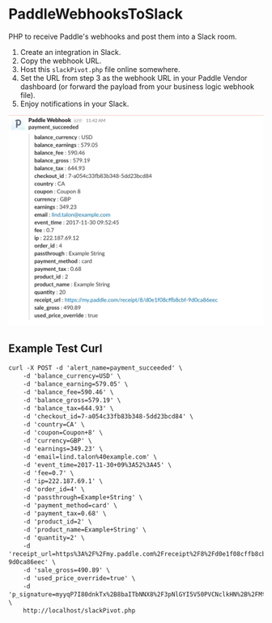 # PaddleWebhooksToSlack
PHP to receive Paddle's webhooks and post them into a Slack room.

1. Create an integration in Slack.
2. Copy the webhook URL.
3. Host this `slackPivot.php` file online somewhere.
4. Set the URL from step 3 as the webhook URL in your Paddle Vendor dashboard (or forward the payload from your business logic webhook file).
5. Enjoy notifications in your Slack.

![SlackScreenshot](slack.jpg)

## Example Test Curl

```shell
curl -X POST -d 'alert_name=payment_succeeded' \
    -d 'balance_currency=USD' \
    -d 'balance_earning=579.05' \
    -d 'balance_fee=590.46' \
    -d 'balance_gross=579.19' \
    -d 'balance_tax=644.93' \
    -d 'checkout_id=7-a054c33fb83b348-5dd23bcd84' \
    -d 'country=CA' \
    -d 'coupon=Coupon+8' \
    -d 'currency=GBP' \
    -d 'earnings=349.23' \
    -d 'email=lind.talon%40example.com' \
    -d 'event_time=2017-11-30+09%3A52%3A45' \
    -d 'fee=0.7' \
    -d 'ip=222.187.69.1' \
    -d 'order_id=4' \
    -d 'passthrough=Example+String' \
    -d 'payment_method=card' \
    -d 'payment_tax=0.68' \
    -d 'product_id=2' \
    -d 'product_name=Example+String' \
    -d 'quantity=2' \
    -d 'receipt_url=https%3A%2F%2Fmy.paddle.com%2Freceipt%2F8%2Fd0e1f08cffb8cbf-9d0ca86eec' \
    -d 'sale_gross=490.89' \
    -d 'used_price_override=true' \
    -d 'p_signature=myyqP7I80dnkTx%2B8baITbNNX8%2F3pNlGYI5V50PVCNclkHN%2B%2FMteWNCB9G8jOLyhMP9O5z%2BgOgtQukjc4iPAv6LRARq48MBVim2Aqbxgfm0pR9XDqqAjyAmBg4%2F97%2By6h53Ungbo4Bes9uiez0eYENSbCvAuq71JesphCpE3J%2F1pqbQEohZRqwlZqZcPteoxAjD0eDFVgIL9s2LkRd4OJuqw4q8wM9neALUR6xJODziDxGLi33GEDMAInW6sMByH8%2FSslus68Z4w%2B6%2FfNO6zguOgi9W8t5ulr2DkwD419psRIICYwYOfl%2Bd7BXNAWkoq7tpbnM5hAgkilikHvQ5Z2zKI6Yc113Rt2g1dU%2Fy2geuiP2tFr97z22%2BCaFk6uvOqWClg%2FqGv5gkjTFpA2fu8xwOF%2FVbGqGpZJ3FtJZ%2Fw3i5%2Fldl5eP8spF8kSYVJQ3VXJhqwcDZ4RpGpCxVBLG40niv%2FFAE8K82QRoaXfA%2FA410p1QMIOeNCjr%2FoKbGpkCVTpmrB3U7vKVk0vdVf0dnqDvvbpIlGZjXKcgxIz88eEVVWxuaUYdy8Btb%2FED44DbWstPn1yyLBsonJIirYWWvAphnD%2Bs%2FmDZ01sJUXfiIRyODsVIrUlZHNZYwkzcUTIe2vzGn%2FbHY5sSZpdpnviGg8lNwi%2BwuBtMrS500vFVmujheY%3D' \
    http://localhost/slackPivot.php
```
